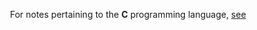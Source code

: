 <div align="center">

For notes pertaining to the **C** programming language, [see](../cpp/README.md)

</div>
